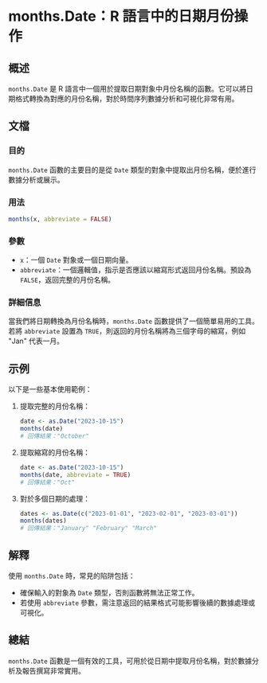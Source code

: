 <!--
Meta Description: # months.Date：R 語言中的日期月份操作 ## 概述 `months.Date` 是 R 語言中一個用於提取日期對象中月份名稱的函數。它可以將日期格式轉換為對應的月份名稱，對於時間序列數據分析和可視化非常有用。 ## 文檔 ### 目的 `months.Date` 函數的主要目的是從 `...
Meta Keywords: date, months, abbreviate, 2023, 回傳結果
-->

# months.Date：R 語言中的日期月份操作

## 概述
`months.Date` 是 R 語言中一個用於提取日期對象中月份名稱的函數。它可以將日期格式轉換為對應的月份名稱，對於時間序列數據分析和可視化非常有用。

## 文檔
### 目的
`months.Date` 函數的主要目的是從 `Date` 類型的對象中提取出月份名稱，便於進行數據分析或展示。

### 用法
```R
months(x, abbreviate = FALSE)
```

### 參數
- `x`：一個 `Date` 對象或一個日期向量。
- `abbreviate`：一個邏輯值，指示是否應該以縮寫形式返回月份名稱。預設為 `FALSE`，返回完整的月份名稱。

### 詳細信息
當我們將日期轉換為月份名稱時，`months.Date` 函數提供了一個簡單易用的工具。若將 `abbreviate` 設置為 `TRUE`，則返回的月份名稱將為三個字母的縮寫，例如 "Jan" 代表一月。

## 示例
以下是一些基本使用範例：

1. 提取完整的月份名稱：
   ```R
   date <- as.Date("2023-10-15")
   months(date)
   # 回傳結果："October"
   ```

2. 提取縮寫的月份名稱：
   ```R
   date <- as.Date("2023-10-15")
   months(date, abbreviate = TRUE)
   # 回傳結果："Oct"
   ```

3. 對於多個日期的處理：
   ```R
   dates <- as.Date(c("2023-01-01", "2023-02-01", "2023-03-01"))
   months(dates)
   # 回傳結果："January" "February" "March"
   ```

## 解釋
使用 `months.Date` 時，常見的陷阱包括：
- 確保輸入的對象為 `Date` 類型，否則函數將無法正常工作。
- 若使用 `abbreviate` 參數，需注意返回的結果格式可能影響後續的數據處理或可視化。

## 總結
`months.Date` 函數是一個有效的工具，可用於從日期中提取月份名稱，對於數據分析及報告撰寫非常實用。